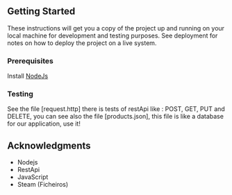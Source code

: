 ## Getting Started

These instructions will get you a copy of the project up and running on your local machine for development and testing purposes. See deployment for notes on how to deploy the project on a live system.

### Prerequisites

 Install [NodeJs](https://nodejs.org/en/)

### Testing

See the file [request.http] there is tests of restApi like : POST, GET, PUT and DELETE, you can see also the file [products.json], this file is like a database for our application, use it! 

## Acknowledgments

* Nodejs
* RestApi
* JavaScript
* Steam (Ficheiros)
